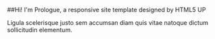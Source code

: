 
##Hi! I'm Prologue, a responsive site template designed by HTML5 UP

Ligula scelerisque justo sem accumsan diam quis vitae natoque dictum sollicitudin elementum.
